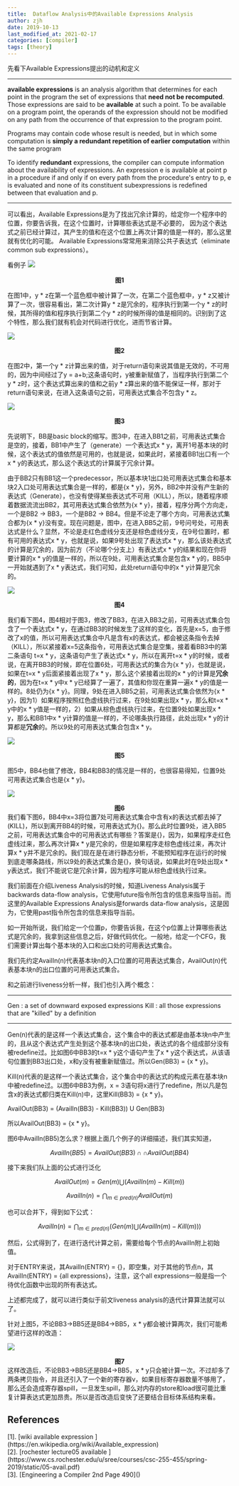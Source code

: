```yaml
---
title:  Dataflow Analysis中的Available Expressions Analysis
author: zjh
date: 2019-10-13
last_modified_at: 2021-02-17
categories: [compiler]
tags: [theory]
---
```


先看下Available Expressions提出的动机和定义

---
**available expressions** is an analysis algorithm that determines for each point in the program 
the set of expressions that **need not be recomputed**. Those expressions are said to be **available** at
such a point. To be available on a program point, the operands of the expression should not be
modified on any path from the occurrence of that expression to the program point.

Programs may contain code whose result is needed, but in which some computation is **simply a redundant
repetition of earlier computation** within the same program
     
To identify **redundant** expressions, the compiler can compute information about the availability of 
expressions. An expression e is available at point p in a procedure if and only if on every path from
the procedure's entry to p, e is evaluated and none of its constituent subexpressions is 
redefined between that evaluation and p. 

---

可以看出，Available Expressions是为了找出冗余计算的，给定你一个程序中的位置，你要告诉我，在这个位置时，计算哪些表达式是不必要的，
因为这个表达式之前已经计算过，其产生的值和在这个位置上再次计算的值是一样的，那么这里就有优化的可能。
Available Expressions常常用来消除公共子表达式（eliminate common sub expressions）。
 
看例子
 ![](/assets/img/2019-10-13-available-expression-analysis/1.png)

<center><strong>图1</strong></center>

在图1中，y * z在第一个蓝色框中被计算了一次，在第二个蓝色框中，y * z又被计算了一次，很容易看出，第二次计算y  *  z是冗余的，程序执行到第一个y * z的时候，其所得的值和程序执行到第二个y * z的时候所得的值是相同的。识别到了这个特性，那么我们就有机会对代码进行优化，进而节省计算。

![](/assets/img/2019-10-13-available-expression-analysis/2.png)

<center><strong>图2</strong></center>

在图2中，第一个y * z计算出来的值，对于return语句来说其值是无效的，不可用的，因为中间经过了y = a+b;这条语句时，y被重新赋值了，当程序执行到第二个y * z时，这个表达式算出来的值和之前y * z算出来的值不能保证一样，那对于return语句来说，在进入这条语句之前，可用表达式集合不包含y * z。

![](/assets/img/2019-10-13-available-expression-analysis/3.png)

<center><strong>图3</strong></center>

先说明下，BB是basic block的缩写。图3中，在进入BB1之前，可用表达式集合是空的，接着，BB1中产生了（generate）一个表达式x * y，离开1号基本块的时候，这个表达式的值依然是可用的，也就是说，如果此时，紧接着BB1出口有一个x * y的表达式，那么这个表达式的计算属于冗余计算。
 
由于BB2只有BB1这一个predecessor，所以基本块1出口处可用表达式集合和基本块2入口处可用表达式集合是一样的，都是{x * y}，另外，BB2中并没有产生新的表达式（Generate），也没有使得某些表达式不可用（KILL），所以，随着程序顺着数据流流出BB2，其可用表达式集合依然为{x * y}，接着，程序分两个方向走，一个是BB2 -> BB3，一个是BB2 -> BB4。但是不论走了哪个方向，可用表达式集合都为{x * y}没有变。现在问题是，图中，在进入BB5之前，9号问号处，可用表达式是什么？显然，不论是走红色虚线分支还是棕色虚线分支，在9号位置时，都有可用的表达式x * y，也就是说，如果9号处出现了表达式x * y，那么该处表达式的计算是冗余的，因为前方（不论哪个分支上）有表达式x * y的结果和现在你将要计算的x * y的值是一样的，所以在9处，可用表达式集合是包含x * y的，BB5中一开始就遇到了x * y表达式，我们可知，此处return语句中的x * y计算是冗余的。
 
![](/assets/img/2019-10-13-available-expression-analysis/4.png)

<center><strong>图4</strong></center>

我们看下图4，图4相对于图3，修改了BB3，在进入BB3之前，可用表达式集合包含了一个表达式x * y，在通过BB3的时候发生了这样的变化，首先是x=5，由于修改了x的值，所以可用表达式集合中凡是含有x的表达式，都会被这条指令去掉（KILL），所以紧接着x=5这条指令，可用表达式集合是空集，接着看BB3中的第二条语句 t=x * y，这条语句产生了表达式x * y，所以在离开t=x * y的时候，或者说，在离开BB3的时候，即在位置6处，可用表达式的集合为{x * y}，也就是说，如果在t=x * y后面紧接着出现了x * y，那么这个紧接着出现的x * y的计算是**冗余的**，因为在t=x * y中x * y已经算了一遍了，其值和你现在重算一遍x * y的值是一样的。8处仍为{x * y}。同理，9处在进入BB5之前，可用表达式集合依然为{x * y}，因为1）如果程序按照红色虚线执行过来，在9处如果出现x * y，那么和t=x * y中的x * y值是一样的，2）如果从棕色虚线执行过来，在位置9处如果出现x * y，那么和BB1中x * y计算的值是一样的，不论哪条执行路径，此处出现x * y的计算都是**冗余**的。所以9处的可用表达式集合包含x * y。

![](/assets/img/2019-10-13-available-expression-analysis/5.png)

<center><strong>图5</strong></center>

 图5中，BB4也做了修改，BB4和BB3的情况是一样的，也很容易得知，位置9处可用表达式集合也是{x * y}。

![](/assets/img/2019-10-13-available-expression-analysis/6.png)

<center><strong>图6</strong></center>
我们看下图6，BB4中x=3将位置7处可用表达式集合中含有x的表达式都去掉了(KILL)，所以到离开BB4的时候，可用表达式为{}。那么此时位置9处，进入BB5之前，可用表达式集合中的可用表达式有哪些？答案是{}，因为，如果程序走红色虚线过来，那么再次计算x * y是冗余的，但是如果程序走棕色虚线过来，再次计算x * y并不是冗余的。我们现在是在进行静态分析，不能预知程序在运行的时候到底走哪条路线，所以9处的表达式集合是{}，换句话说，如果此时在9处出现x * y表达式，我们不能说它是冗余计算，因为程序可能从棕色虚线执行过来。

我们前面在介绍Liveness Analysis的时候，知道Liveness Analysis属于backwards data-flow analysis，它使用future指令所包含的信息来指导当前。而这里的Available Expressions Analysis是forwards data-flow analysis，这是因为，它使用past指令所包含的信息来指导当前。
 
如一开始所说，我们给定一个位置p，你要告诉我，在这个p位置上计算哪些表达式是冗余的，我拿到这些信息之后，好做代码优化。一般地，给定一个CFG，我们需要计算出每个基本块的入口和出口处的可用表达式集合。
 
我们先约定AvailIn(n)代表基本块n的入口位置的可用表达式集合，AvailOut(n)代表基本块n的出口位置的可用表达式集合。
 
和之前进行liveness分析一样，我们也引入两个概念：

---
Gen :  a set of downward exposed expressions Kill :  all those expressions that are "killed" by a definition

---

 Gen(n)代表的是这样一个表达式集合，这个集合中的表达式都是由基本块n中产生的，且从这个表达式产生处到这个基本块n的出口处，表达式的各个组成部分没有被redefine过。比如图6中BB3的t=x * y这个语句产生了x * y这个表达式，从该语句位置到BB3出口处，x和y没有被重新赋值过。所以Gen(BB3) = {x * y}。
 
 Kill(n)代表的是这样一个表达式集合，这个集合中的表达式的构成元素在基本块n中被redefine过。以图6中BB3为例，x = 3语句将x进行了redefine，所以凡是包含x的表达式都归类在Kill(n)中，这里Kill(BB3) = {x * y}。
 
 AvailOut(BB3) = (AvailIn(BB3) - Kill(BB3)) U Gen(BB3)
 
 所以AvailOut(BB3) = {x * y}。
 
 图6中AvailIn(BB5)怎么求？根据上面几个例子的详细描述，我们其实知道，
 
 $$AvailIn(BB5) = AvailOut(BB3)  \cap\cap  AvailOut(BB4)$$
 
 接下来我们队上面的公式进行泛化
 
$$AvailOut(m) = Gen(m) \bigcup (AvailIn(m) - Kill(m))$$

$$AvailIn(n) = \bigcap_{m\in pred(n)}AvailOut(m) $$

也可以合并下，得到如下公式：

$$AvailIn(n) = \bigcap_{m\in pred(n)}(Gen(m) \bigcup (AvailIn(m) - Kill(m)))$$

然后，公式得到了，在进行迭代计算之前，需要给每个节点的AvailIn附上初始值。
 
对于ENTRY来说，其AvailIn(ENTRY) = {}，即空集，对于其他的节点n，其AvailIn(ENTRY) = {all expressions}，注意，这个all expressions一般是指一个待优化函数中出现的所有表达式。
 
上述都完成了，就可以进行类似于前文liveness analysis的迭代计算算法就可以了。
 
针对上图5，不论BB3->BB5还是BB4->BB5，x * y都会被计算两次，我们可能希望进行这样的改造：

 ![](/assets/img/2019-10-13-available-expression-analysis/7.png)

<center><strong>图7</strong></center>
这样改造后，不论BB3->BB5还是BB4->BB5，x * y只会被计算一次。不过却多了两条拷贝指令，并且还引入了一个新的寄存器v，如果目标寄存器数量不够用了，那么还会造成寄存器spill，一旦发生spill，那么对内存的store和load很可能比重复计算表达式更加昂贵。所以是否改造后变快了还要结合目标体系结构来看。


## References
<div id="refer-anchor-1"></div>
[1]. [wiki available expression ](https://en.wikipedia.org/wiki/Available_expression)
<div id="refer-anchor-2"></div>
[2]. [rochester lecture05 available ](https://www.cs.rochester.edu/u/sree/courses/csc-255-455/spring-2019/static/05-avail.pdf)
<div id="refer-anchor-3"></div>
[3]. [Engineering a Compiler 2nd Page 490]() 